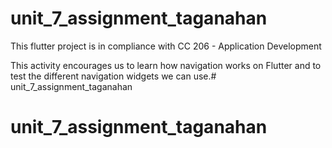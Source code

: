 # unit_7_assignment_taganahan

This flutter project is in compliance with CC 206 - Application Development 

This activity encourages us to learn how navigation works on Flutter and to test the different navigation widgets we can use.# unit_7_assignment_taganahan
# unit_7_assignment_taganahan
